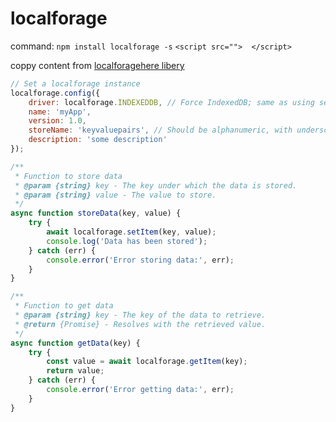 # localforage

command:  `npm install localforage -s`   `<script src="">  </script>`

coppy content from [localforagehere libery](https://github.com/RubenAspeslagSchool/tutorials/blob/main/Howest/s4/prograsive/localforage.js)

```js
// Set a localforage instance
localforage.config({
    driver: localforage.INDEXEDDB, // Force IndexedDB; same as using setDriver()
    name: 'myApp',
    version: 1.0,
    storeName: 'keyvaluepairs', // Should be alphanumeric, with underscores.
    description: 'some description'
});

/**
 * Function to store data
 * @param {string} key - The key under which the data is stored.
 * @param {string} value - The value to store.
 */
async function storeData(key, value) {
    try {
        await localforage.setItem(key, value);
        console.log('Data has been stored');
    } catch (err) {
        console.error('Error storing data:', err);
    }
}

/**
 * Function to get data
 * @param {string} key - The key of the data to retrieve.
 * @return {Promise} - Resolves with the retrieved value.
 */
async function getData(key) {
    try {
        const value = await localforage.getItem(key);
        return value;
    } catch (err) {
        console.error('Error getting data:', err);
    }
}



```
